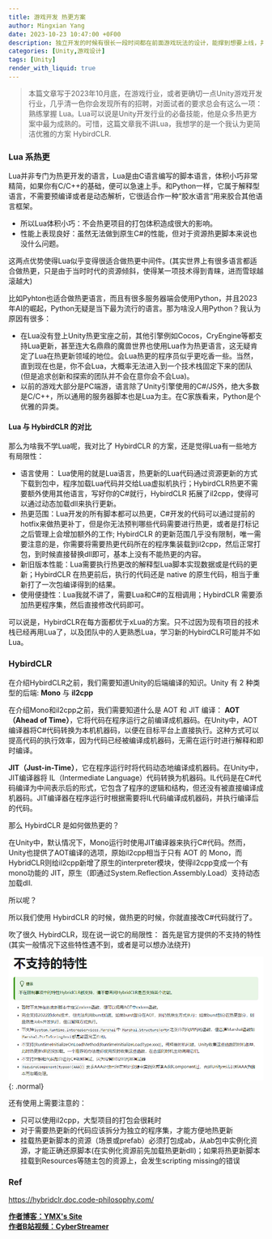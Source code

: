 ```yaml
---
title: 游戏开发 热更方案
author: Mingxian Yang
date: 2023-10-23 10:47:00 +0F00
description: 独立开发的时候有很长一段时间都在前面游戏玩法的设计，能撑到想要上线，并且需要热更维护的开发者少之又少。如何优雅的解决热更新问题似乎是一种甜蜜的烦恼。那么我在这篇博客中就记录一下自己的足迹。
categories: [Unity,游戏设计]
tags: [Unity]
render_with_liquid: true
---
```


> 本篇文章写于2023年10月底，在游戏行业，或者更确切一点Unity游戏开发行业，几乎清一色你会发现所有的招聘，对面试者的要求总会有这么一项：熟练掌握 Lua。Lua可以说是Unity开发行业的必备技能，他是众多热更方案中最为成熟的。可惜，这篇文章我不讲Lua，我想学的是一个我认为更简洁优雅的方案 HybirdCLR.

### Lua 系热更
Lua并非专门为热更开发的语言，Lua是由C语言编写的脚本语言，体积小巧非常精简，如果你有C/C++的基础，便可以急速上手。和Python一样，它属于解释型语言，不需要预编译或者是动态解析，它很适合作一种“胶水语言”用来胶合其他语言框架。
- 所以Lua体积小巧：不会热更项目的打包体积造成很大的影响。
- 性能上表现良好：虽然无法做到原生C#的性能，但对于资源热更脚本来说也没什么问题。  
  
这两点优势使得Lua似乎变得很适合做热更中间件。(其实世界上有很多语言都适合做热更，只是由于当时时代的资源倾斜，使得某一项技术得到青睐，进而雪球越滚越大)

比如Pyhton也适合做热更语言，而且有很多服务器端会使用Python，并且2023年AI的崛起，Python无疑是当下最为流行的语言。那为啥没人用Python？我认为原因有很多：
- 在Lua没有登上Unity热更宝座之前，其他引擎例如Cocos，CryEngine等都支持Lua更新，甚至连大名鼎鼎的魔兽世界也使用Lua作为热更语言，这无疑肯定了Lua在热更新领域的地位。会Lua热更的程序员似乎更吃香一些。当然，直到现在也是，你不会Lua，大概率无法进入到一个技术栈固定下来的团队 (但是追求创新和探索的团队并不会在意你会不会Lua)。
- 以前的游戏大部分是PC端游，语言除了Unity引擎使用的C#/JS外，绝大多数是C/C++，所以通用的服务器脚本也是Lua为主。在C家族看来，Python是个优雅的异类。

#### Lua 与 HybirdCLR 的对比
那么为啥我不学Lua呢，我对比了 HybirdCLR 的方案，还是觉得Lua有一些地方有局限性：
- 语言使用： Lua使用的就是Lua语言，热更新的Lua代码通过资源更新的方式下载到包中，程序加载Lua代码并交给Lua虚拟机执行；HybirdCLR热更不需要额外使用其他语言，写好你的C#就行，HybirdCLR 拓展了il2cpp，使得可以通过动态加载dll来执行更新。
- 热更范围：Lua开发的所有脚本都可以热更，C#开发的代码可以通过提前的hotfix来做热更补丁，但是你无法预判哪些代码需要进行热更，或者是打标记之后管理上会增加额外的工作; HybirdCLR 的更新范围几乎没有限制，唯一需要注意的是，你需要将需要热更代码所在的程序集装载到il2cpp，然后正常打包，到时候直接替换dll即可，基本上没有不能热更的内容。
- 新旧版本性能：Lua需要执行热更改的解释型Lua脚本实现数据或是代码的更新；HybirdCLR 在热更前后，执行的代码还是 native 的原生代码，相当于重新打了一次包编译得到的结果。
- 使用便捷性：Lua我就不讲了，需要Lua和C#的互相调用；HybirdCLR 需要添加热更程序集，然后直接修改代码即可。

可以说是，HybirdCLR在每方面都优于xLua的方案。只不过因为现有项目的技术栈已经再用Lua了，以及团队中的人更熟悉Lua，学习新的HybirdCLR可能并不如Lua。

### HybirdCLR
在介绍HybirdCLR之前，我们需要知道Unity的后端编译的知识。Unity 有 2 种类型的后端: **Mono** 与 **il2cpp**

在介绍Mono和il2cpp之前，我们需要知道什么是 AOT 和 JIT 编译：
**AOT（Ahead of Time）**，它将代码在程序运行之前编译成机器码。在Unity中，AOT编译器将C#代码转换为本机机器码，以便在目标平台上直接执行。这种方式可以提高代码的执行效率，因为代码已经被编译成机器码，无需在运行时进行解释和即时编译。

**JIT（Just-in-Time）**，它在程序运行时将代码动态地编译成机器码。在Unity中，JIT编译器将 IL（Intermediate Language）代码转换为机器码。IL代码是在C#代码编译为中间表示后的形式，它包含了程序的逻辑和结构，但还没有被直接编译成机器码。JIT编译器在程序运行时根据需要将IL代码编译成机器码，并执行编译后的代码。

那么 HybirdCLR 是如何做热更的？

在Unity中，默认情况下，Mono运行时使用JIT编译器来执行C#代码。然而，Unity也提供了AOT编译的选项，原始il2cpp相当于只有 AOT 的 Mono，而HybridCLR则给il2cpp新增了原生的interpreter模块，使得il2cpp变成一个有mono功能的 JIT，原生（即通过System.Reflection.Assembly.Load）支持动态加载dll.

所以呢？

所以我们使用 HybirdCLR 的时候，做热更的时候，你就直接改C#代码就行了。

吹了很久 HybirdCLR，现在说一说它的局限性：
首先是官方提供的不支持的特性(其实一般情况下这些特性遇不到，或者是可以想办法绕开)  

![CLR](/assets/imgs/2023/CLR.png){: .normal}

还有使用上需要注意的：
- 只可以使用il2cpp，大型项目的打包会很耗时
- 对于需要热更新的代码应该拆分为独立的程序集，才能方便地热更新
- 挂载热更新脚本的资源（场景或prefab）必须打包成ab，从ab包中实例化资源，才能正确还原脚本(在实例化资源前先加载热更新dll)；如果将热更新脚本挂载到Resources等随主包的资源上，会发生scripting missing的错误


### **Ref**   
https://hybridclr.doc.code-philosophy.com/

 [**作者博客：YMX's Site**](https://yangmingxian.com)  
 [**作者B站视频：CyberStreamer**](https://space.bilibili.com/22212765)




